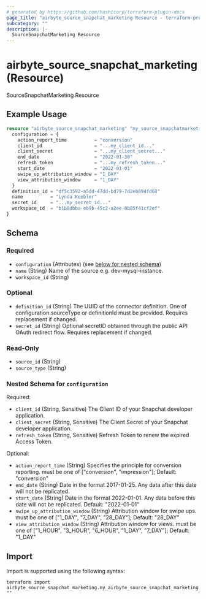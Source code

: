 ```yaml
---
# generated by https://github.com/hashicorp/terraform-plugin-docs
page_title: "airbyte_source_snapchat_marketing Resource - terraform-provider-airbyte"
subcategory: ""
description: |-
  SourceSnapchatMarketing Resource
---
```


# airbyte_source_snapchat_marketing (Resource)

SourceSnapchatMarketing Resource

## Example Usage

```terraform
resource "airbyte_source_snapchat_marketing" "my_source_snapchatmarketing" {
  configuration = {
    action_report_time          = "conversion"
    client_id                   = "...my_client_id..."
    client_secret               = "...my_client_secret..."
    end_date                    = "2022-01-30"
    refresh_token               = "...my_refresh_token..."
    start_date                  = "2022-01-01"
    swipe_up_attribution_window = "1_DAY"
    view_attribution_window     = "1_DAY"
  }
  definition_id = "df5c3592-a5dd-47dd-bd79-7d2eb894fd68"
  name          = "Lynda Keebler"
  secret_id     = "...my_secret_id..."
  workspace_id  = "b1b8dbba-eb9b-45c2-a2ee-8b85f41cf2ef"
}
```

<!-- schema generated by tfplugindocs -->
## Schema

### Required

- `configuration` (Attributes) (see [below for nested schema](#nestedatt--configuration))
- `name` (String) Name of the source e.g. dev-mysql-instance.
- `workspace_id` (String)

### Optional

- `definition_id` (String) The UUID of the connector definition. One of configuration.sourceType or definitionId must be provided. Requires replacement if changed.
- `secret_id` (String) Optional secretID obtained through the public API OAuth redirect flow. Requires replacement if changed.

### Read-Only

- `source_id` (String)
- `source_type` (String)

<a id="nestedatt--configuration"></a>
### Nested Schema for `configuration`

Required:

- `client_id` (String, Sensitive) The Client ID of your Snapchat developer application.
- `client_secret` (String, Sensitive) The Client Secret of your Snapchat developer application.
- `refresh_token` (String, Sensitive) Refresh Token to renew the expired Access Token.

Optional:

- `action_report_time` (String) Specifies the principle for conversion reporting. must be one of ["conversion", "impression"]; Default: "conversion"
- `end_date` (String) Date in the format 2017-01-25. Any data after this date will not be replicated.
- `start_date` (String) Date in the format 2022-01-01. Any data before this date will not be replicated. Default: "2022-01-01"
- `swipe_up_attribution_window` (String) Attribution window for swipe ups. must be one of ["1_DAY", "7_DAY", "28_DAY"]; Default: "28_DAY"
- `view_attribution_window` (String) Attribution window for views. must be one of ["1_HOUR", "3_HOUR", "6_HOUR", "1_DAY", "7_DAY"]; Default: "1_DAY"

## Import

Import is supported using the following syntax:

```shell
terraform import airbyte_source_snapchat_marketing.my_airbyte_source_snapchat_marketing ""
```
